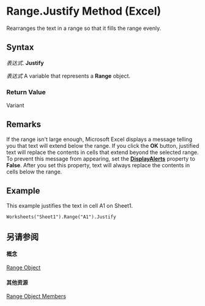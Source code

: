 
# Range.Justify Method (Excel)

Rearranges the text in a range so that it fills the range evenly.


## Syntax

 _表达式_. **Justify**

 _表达式_ A variable that represents a **Range** object.


### Return Value

Variant


## Remarks

If the range isn't large enough, Microsoft Excel displays a message telling you that text will extend below the range. If you click the  **OK** button, justified text will replace the contents in cells that extend beyond the selected range. To prevent this message from appearing, set the **[DisplayAlerts](d9f36a99-e9c9-9a67-abaf-9c8e49b4febc.md)** property to **False**. After you set this property, text will always replace the contents in cells below the range.


## Example

This example justifies the text in cell A1 on Sheet1.


```
Worksheets("Sheet1").Range("A1").Justify
```


## 另请参阅


#### 概念


[Range Object](b8207778-0dcc-4570-1234-f130532cc8cd.md)
#### 其他资源


[Range Object Members](http://msdn.microsoft.com/library/4336bf81-1e63-7e44-1792-baf366a027a7%28Office.15%29.aspx)
